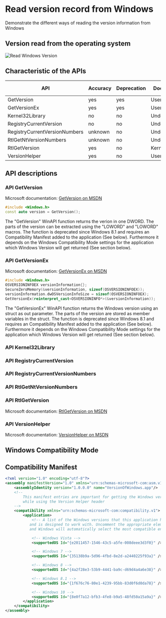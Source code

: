 # Read version record from Windows

Demonstrate the different ways of reading the version information from Windows

## Version read from the operating system
![Read Windows Version](https://github.com/Therena/VersionOfWindows/blob/master/Images/ReadWindowsVersion.png?raw=true)

## Characteristic of the APIs

| API                           | Accuracy  | Deprecation | Documented   | Compatibility Mode | Compatibility Manifest |
|-------------------------------|-----------|-------------|--------------|--------------------|------------------------|
| GetVersion                    | yes       | yes         | User Mode    | dependent          | yes                    |
| GetVersionEx                  | yes       | yes         | User Mode    | dependent          | yes                    |
| Kernel32Library               | no        | no          | Undocumented | independent        | no                     |
| RegistryCurrentVersion        | no        | no          | Undocumented | independent        | no                     |
| RegistryCurrentVersionNumbers | unknown   | no          | Undocumented | independent        | no                     |
| RtlGetNtVersionNumbers        | unknown   | no          | Undocumented | independent        | no                     |
| RtlGetVersion                 | yes       | no          | Kernel Mode  | dependent          | no                     |
| VersionHelper                 | yes       | no          | User Mode    | independent        | yes                    |

## API descriptions

### API GetVersion

Microsoft documentation: [GetVersion on MSDN](https://learn.microsoft.com/en-us/windows/win32/api/sysinfoapi/nf-sysinfoapi-getversion)

```cpp
#include <Windows.h>
const auto version = GetVersion();
```

The "GetVersion" WinAPI function returns the verion in one DWORD. The parts of the version can be extracted using the "LOWORD" and "LOWORD" macros.
The function is deprecated since Windows 8.1 and requires an Compatibility Manifest added to the application (See below). Furthermore it depends
on the Windows Compatibility Mode settings for the application which Windows Version will get returned (See section below).

### API GetVersionEx

Microsoft documentation: [GetVersionEx on MSDN](https://learn.microsoft.com/en-us/windows/win32/api/sysinfoapi/nf-sysinfoapi-getversionexw)

```cpp
#include <Windows.h>
OSVERSIONINFOEX versionInformation{};
SecureZeroMemory(&versionInformation, sizeof(OSVERSIONINFOEX));
versionInformation.dwOSVersionInfoSize = sizeof(OSVERSIONINFOEX);
GetVersionEx(reinterpret_cast<OSVERSIONINFO*>(&versionInformation));
```

The "GetVersionEx" WinAPI function returns the Windows version using an struct as out parameter. The parts of the version are stored as member variables in the struct.
The function is deprecated since Windows 8.1 and requires an Compatibility Manifest added to the application (See below). Furthermore it depends
on the Windows Compatibility Mode settings for the application which Windows Version will get returned (See section below).

### API Kernel32Library

### API RegistryCurrentVersion

### API RegistryCurrentVersionNumbers

### API RtlGetNtVersionNumbers

### API RtlGetVersion

Microsoft documentation: [RtlGetVersion on MSDN](https://learn.microsoft.com/en-us/windows-hardware/drivers/ddi/wdm/nf-wdm-rtlgetversion)

### API VersionHelper

Microsoft documentation: [VersionHelper on MSDN](https://learn.microsoft.com/en-us/windows/win32/sysinfo/version-helper-apis)

## Windows Compatibility Mode

## Compatibility Manifest

```xml
<?xml version="1.0" encoding="utf-8"?>
<assembly manifestVersion="1.0" xmlns="urn:schemas-microsoft-com:asm.v1">
    <assemblyIdentity version="1.0.0.0" name="VersionOfWindows.app"/>
    <!-- 
        This manifest entries are important for getting the Windows version correctly
        while using the Version Helper header
    -->
    <compatibility xmlns="urn:schemas-microsoft-com:compatibility.v1">
        <application>
            <!-- A list of the Windows versions that this application has been tested on
           and is designed to work with. Uncomment the appropriate elements
           and Windows will automatically select the most compatible environment. -->

            <!-- Windows Vista -->
            <supportedOS Id="{e2011457-1546-43c5-a5fe-008deee3d3f0}" />

            <!-- Windows 7 -->
            <supportedOS Id="{35138b9a-5d96-4fbd-8e2d-a2440225f93a}" />

            <!-- Windows 8 -->
            <supportedOS Id="{4a2f28e3-53b9-4441-ba9c-d69d4a4a6e38}" />

            <!-- Windows 8.1 -->
            <supportedOS Id="{1f676c76-80e1-4239-95bb-83d0f6d0da78}" />

            <!-- Windows 10 -->
            <supportedOS Id="{8e0f7a12-bfb3-4fe8-b9a5-48fd50a15a9a}" />
        </application>
    </compatibility>
</assembly>
```